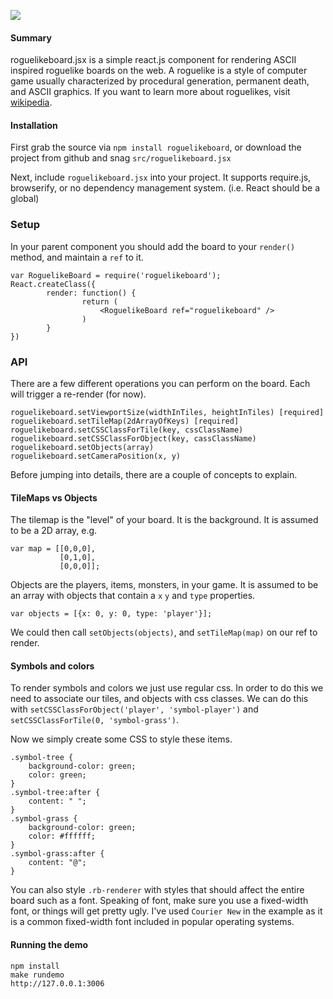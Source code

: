 [<img src="http://prettymuchbryce.s3.amazonaws.com/rlblogo.png">](http://bryce.is/building/roguelikeboard)

#### Summary
roguelikeboard.jsx is a simple react.js component for rendering ASCII inspired roguelike boards on the web. A roguelike is a style of computer game usually characterized by procedural generation, permanent death, and ASCII graphics. If you want to learn more about roguelikes, visit [wikipedia](http://en.wikipedia.org/wiki/Roguelike).

#### Installation
First grab the source via `npm install roguelikeboard`, or download the project from github and snag `src/roguelikeboard.jsx`

Next, include `roguelikeboard.jsx` into your project. It supports require.js, browserify, or no dependency management system. (i.e. React should be a global)

### Setup
In your parent component you should add the board to your `render()` method, and maintain a `ref` to it.
```
var RoguelikeBoard = require('roguelikeboard');
React.createClass({
        render: function() {
                return (
                    <RoguelikeBoard ref="roguelikeboard" />
                )
        }
})
```
### API
There are a few different operations you can perform on the board. Each will trigger a re-render (for now).
```
roguelikeboard.setViewportSize(widthInTiles, heightInTiles) [required]
roguelikeboard.setTileMap(2dArrayOfKeys) [required]
roguelikeboard.setCSSClassForTile(key, cssClassName)
roguelikeboard.setCSSClassForObject(key, cassClassName)
roguelikeboard.setObjects(array)
roguelikeboard.setCameraPosition(x, y)
```

Before jumping into details, there are a couple of concepts to explain.

#### TileMaps vs Objects
The tilemap is the "level" of your board. It is the background. It is assumed to be a 2D array, e.g.
```
var map = [[0,0,0],
           [0,1,0],
           [0,0,0]];
```

Objects are the players, items, monsters, in your game. It is assumed to be an array with objects that contain a `x` `y` and `type` properties.
```
var objects = [{x: 0, y: 0, type: 'player'}];
```
We could then call `setObjects(objects)`, and `setTileMap(map)` on our ref to render.

#### Symbols and colors
To render symbols and colors we just use regular css. In order to do this we need to associate our tiles, and objects with css classes. We can do this with `setCSSClassForObject('player', 'symbol-player')` and `setCSSClassForTile(0, 'symbol-grass')`.

Now we simply create some CSS to style these items.

```
.symbol-tree {
    background-color: green;
    color: green;
}
.symbol-tree:after {
    content: " ";
}
.symbol-grass {
    background-color: green;
    color: #ffffff;
}
.symbol-grass:after {
    content: "@";
}
```

You can also style `.rb-renderer` with styles that should affect the entire board such as a font. Speaking of font, make sure you use a fixed-width font, or things will get pretty ugly. I've used `Courier New` in the example as it is a common fixed-width font included in popular operating systems.

#### Running the demo
```
npm install
make rundemo
http://127.0.0.1:3006
```
